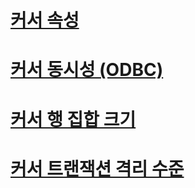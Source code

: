 # [커서 속성](cursor-properties.md)
# [커서 동시성 (ODBC)](cursor-concurrency-odbc.md)
# [커서 행 집합 크기](cursor-rowset-size.md)
# [커서 트랜잭션 격리 수준](cursor-transaction-isolation-level.md)
